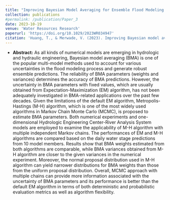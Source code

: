 ```yaml
---
title: "Improving Bayesian Model Averaging for Ensemble Flood Modeling Using Multiple Markov Chains Monte Carlo Sampling"
collection: publications
#permalink: /publication/Paper_3
date: 2023-10-19
venue: 'Water Resources Research'
paperurl: 'https://doi.org/10.1029/2023WR034947'
citation: 'Huang, T., & Merwade, V. (2023). Improving Bayesian model averaging for ensemble flood modeling using multiple Markov chains Monte Carlo sampling. Water Resources Research, 59(10), e2023WR034947.'
---
```

* **Abstract:** As all kinds of numerical models are emerging in hydrologic and hydraulic engineering, Bayesian model averaging (BMA) is one of the popular multi-model methods used to account for various uncertainties in the flood modeling process and generate robust ensemble predictions. The reliability of BMA parameters (weights and variances) determines the accuracy of BMA predictions. However, the uncertainty in BMA parameters with fixed values, which are usually obtained from Expectation-Maximization (EM) algorithm, has not been adequately investigated in BMA-related applications over the past few decades. Given the limitations of the default EM algorithm, Metropolis-Hastings (M-H) algorithm, which is one of the most widely used algorithms in Markov Chain Monte Carlo (MCMC), is proposed to estimate BMA parameters. Both numerical experiments and one-dimensional Hydrologic Engineering Center-River Analysis System models are employed to examine the applicability of M-H algorithm with multiple independent Markov chains. The performances of EM and M-H algorithms are compared based on the daily water stage predictions from 10 model members. Results show that BMA weights estimated from both algorithms are comparable, while BMA variances obtained from M-H algorithm are closer to the given variances in the numerical experiment. Moreover, the normal proposal distribution used in M-H algorithm can yield narrower distributions for BMA weights than those from the uniform proposal distribution. Overall, MCMC approach with multiple chains can provide more information associated with the uncertainty of BMA parameters and its performance is better than the default EM algorithm in terms of both deterministic and probabilistic evaluation metrics as well as algorithm flexibility.
